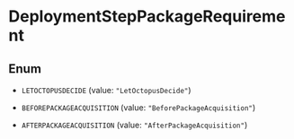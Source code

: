

# DeploymentStepPackageRequirement

## Enum


* `LETOCTOPUSDECIDE` (value: `"LetOctopusDecide"`)

* `BEFOREPACKAGEACQUISITION` (value: `"BeforePackageAcquisition"`)

* `AFTERPACKAGEACQUISITION` (value: `"AfterPackageAcquisition"`)



